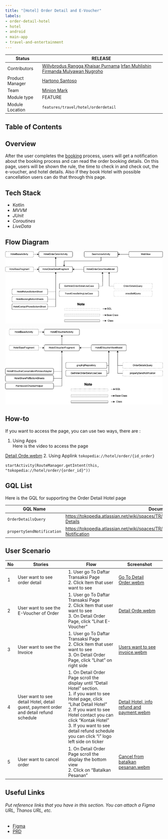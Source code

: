 ```yaml
---
title: "[Hotel] Order Detail and E-Voucher"
labels:
- order-detail-hotel
- hotel
- android
- main-app
- travel-and-entertainment
---
```



| **Status** |  <!--start status:GREEN-->RELEASE<!--end status-->  |
| --- | --- |
| Contributors | [Willybrodus Rangga Khaisar Purnama](https://tokopedia.atlassian.net/wiki/people/62cb5c393d382dfc9c5f11d2?ref=confluence) [Irfan Muhlishin](https://tokopedia.atlassian.net/wiki/people/5bfe19e5128c7106f57662cc?ref=confluence) [Firmanda Mulyawan Nugroho](https://tokopedia.atlassian.net/wiki/people/5d91c148fdfa560dcc3a040f?ref=confluence) |
| Product Manager | [Hartono Santoso](https://tokopedia.atlassian.net/wiki/people/5c6f1fc4017b4a53c68aa479?ref=confluence) |
| Team | [Minion Mark](https://tokopedia.atlassian.net/people/team/54372146-8afa-46e4-8de3-783c53a0cc3b) |
| Module type | <!--start status:RED-->FEATURE<!--end status--> |
| Module Location | `features/travel/hotel/orderdetail` |

## Table of Contents

<!--toc-->

## Overview

After the user completes the [booking](https://tokopedia.atlassian.net/wiki/spaces/PA/pages/2237991807/Hotel+Booking+Hotel) process, users will get a notification about the booking process and can read the order booking details. On this page, users will be shown the rule, the time to check in and check out, the e-voucher, and hotel details. Also if they book Hotel with possible cancellation users can do that through this page. 

## Tech Stack

- Kotlin
- *MVVM*
- *JUnit*
- *Coroutines*
- *LiveData*

## Flow Diagram

![](res/Hotel-Home-Page-Order-Hotel-Detail.png)

![](res/Hotel-Home-Page-E-voucher-Hotel.png)

## How-to

If you want to access the page, you can use two ways, there are :

1. Using Apps   
Here is the video to access the page 

[Detail Orde.webm](/wiki/download/attachments/2244149474/Detail%20Orde.webm?version=1&modificationDate=1683805400824&cacheVersion=1&api=v2)
2. Using Applink `tokopedia://hotel/order/{id_order}`



```
startActivity(RouteManager.getIntent(this, "tokopedia://hotel/order/{order_id}"))
```

## GQL List

Here is the GQL for supporting the Order Detail Hotel page



| **GQL Name** | **Documentation** | **Description** |
| --- | --- | --- |
| `OrderDetailsQuery` | <https://tokopedia.atlassian.net/wiki/spaces/TR/pages/478347287/Hotel+Order+History#Order-Details>  | For get Order Detail |
| `propertySendNotification` | <https://tokopedia.atlassian.net/wiki/spaces/TR/pages/478347287/Hotel+Order+History#Send-Notification>  | To send Notification |

## User Scenario



| **No** | **Stories** | **Flow** | **Screenshot** |
| --- | --- | --- | --- |
| 1 | User want to see order detail | 1. User go To Daftar Transaksi Page<br/>2. Click Item that user want to see<br/> | [Go To Detail Order.webm](/wiki/download/attachments/2244149474/Go%20To%20Detail%20Order.webm?version=1&modificationDate=1683806532704&cacheVersion=1&api=v2)<br/> |
| 2 | User want to see the E-Voucher of Order | 1. User go To Daftar Transaksi Page<br/>2. Click Item that user want to see<br/>3. On Detail Order Page, click “Lihat E-Voucher”<br/> | [Detail Orde.webm](/wiki/download/attachments/2244149474/Detail%20Orde.webm?version=1&modificationDate=1683805400824&cacheVersion=1&api=v2)<br/> |
| 3 | User want to see the Invoice | 1. User go To Daftar Transaksi Page<br/>2. Click Item that user want to see<br/>3. On Detail Order Page, click “Lihat” on right side<br/> | [Users want to see invoice.webm](/wiki/download/attachments/2244149474/Users%20want%20to%20see%20invoice.webm?version=1&modificationDate=1683806935771&cacheVersion=1&api=v2)<br/> |
| 4 | User want to see detail Hotel, detail guest, payment order and detail refund schedule | 1. On Detail Order Page scroll the display until “Detail Hotel” section.<br/>	1. if you want to see Hotel page, click “Lihat Detail Hotel”<br/>	2. If you want to see Hotel contact you can click “Kontak Hotel”<br/>	3. If you want to see detail refund schedule you can click “i” logo left side on ticker<br/> | [Detail Hotel, info refund and payment.webm](/wiki/download/attachments/2244149474/Detail%20Hotel,%20info%20refund%20and%20payment.webm?version=1&modificationDate=1683807895626&cacheVersion=1&api=v2)<br/> |
| 5 | User want to cancel order | 1. On Detail Order Page scroll the display the bottom view<br/>2. Click on “Batalkan Pesanan”<br/> | [Cancel from batalkan pesanan.webm](/wiki/download/attachments/2244149474/Cancel%20from%20batalkan%20pesanan.webm?version=1&modificationDate=1683811114575&cacheVersion=1&api=v2)<br/> |

## Useful Links

###### *Put reference links that you have in this section. You can attach a Figma URL, Thanos URL, etc.*

- [Figma](https://www.figma.com/file/PxEOtpZawpxhw73GqerP5B/%5BUI---M---HOTEL%5D-All-Screens?type=design&node-id=0-10874&t=Pn3ckBazcpXuqEgd-0)
- [PRD](/wiki/spaces/TR/pages/456983079/Hotel+PRD+-+MVP+Release)
